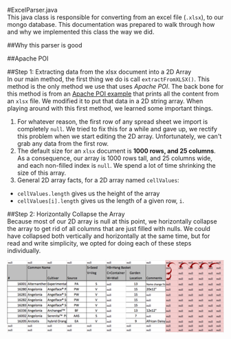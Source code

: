 #ExcelParser.java  
This java class is responsible for converting from an excel file (`.xlsx`),
to our mongo database. This documentation was prepared to walk through how and why we implemented this class the way we did.   

##Why this parser is good  

##Apache POI

##Step 1: Extracting data from the xlsx document into a 2D Array  
In our main method, the first thing we do is call `extractFromXLSX()`.
This method is the only method we use that uses *Apache POI*.
The back bone for this method is from an [Apache POI example](http://www.mkyong.com/java/apache-poi-reading-and-writing-excel-file-in-java/) that prints all the content from an `xlsx` file.
We modified it to put that data in a 2D string array.
When playing around with this first method, we learned some important things.   
1. For whatever reason, the first row of any spread sheet we import is completely `null`.
We tried to fix this for a while and gave up, we rectify this problem when we start editing the 2D array.
Unfortunately, we can't grab any data from the first row. 
2. The default size for an `xlsx` document is **1000 rows, and 25 columns**.
As a consequence, our array is 1000 rows tall, and 25 columns wide, and each non-filled index is `null`.
We spend a lot of time shrinking the size of this array.  
3. General 2D array facts, for a 2D array named `cellValues`:    
  * `cellValues.length` gives us the height of the array   
  * `cellValues[i].length` gives us the length of a given row, `i`.  

##Step 2: Horizontally Collapse the Array  
Because most of our 2D array is null at this point, we horizontally collapse the array to get rid of all columns that are just filled with nulls.
We could have collapsed both vertically and horizontally at the same time, but for read and write simplicity, we opted for doing each of these steps individually.

![HorizontalCallapse](https://github.com/UMM-CSci-3601-S17/digital-display-garden-iteration-1-claudearabo/blob/MakeMarkdownDocumentation/Documentation/Horizontal.png)  
